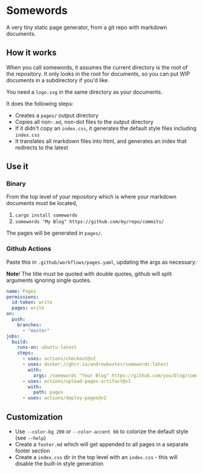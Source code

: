 # Somewords

A very tiny static page generator, from a git repo with markdown documents.

## How it works

When you call somewords, it assumes the current directory is the root of the repository. It only looks in the root for documents, so you can put WIP documents in a subdirectory if you'd like.

You need a `logo.svg` in the same directory as your documents.

It does the following steps:

- Creates a `pages/` output directory
- Copies all non-`.md`, non-dot files to the output directory
- If it didn't copy an `index.css`, it generates the default style files including `index.css`
- It translates all markdown files into html, and generates an index that redirects to the latest

## Use it

### Binary

From the top level of your repository which is where your markdown documents must be located,

1. `cargo install somewords`
2. `somewords "My Blog" https://github.com/my/repo/commits/`

The pages will be generated in `pages/`.

### Github Actions

Paste this in `.github/workflows/pages.yaml`, updating the args as necessary:

**Note**! The title must be quoted with double quotes, github will split arguments ignoring single quotes.

```yaml
name: Pages
permissions:
  id-token: write
  pages: write
on:
  push:
    branches:
      - "master"
jobs:
  build:
    runs-on: ubuntu-latest
    steps:
      - uses: actions/checkout@v2
      - uses: docker://ghcr.io/andrewbaxter/somewords:latest
        with:
          args: /somewords "Your Blog" https://github.com/you/blog/commit/
      - uses: actions/upload-pages-artifact@v1
        with:
          path: pages
      - uses: actions/deploy-pages@v2
```

## Customization

- Use `--color-bg 200` or `--color-accent 60` to colorize the default style (see `--help`)
- Create a `footer.md` which will get appended to all pages in a separate footer section
- Create a `index.css` dir in the top level with an `index.css` - this will disable the built-in style generation
